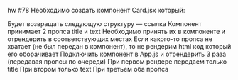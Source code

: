 hw #78
Необходимо создать компонент Card.jsx который:

Будет возвращать следующую структуру — ссылка
Компонент принимает 2 пропса title и text
Необходимо принять их в компоненте и отрендерить в соответствующих местах
Если какого-то пропса не хватает (не был передан в компонент), то не рендерим html код который его оборачивает
Подключить компонент в App.js и отрендерить 3 раза (передавая пропсы по очереди)
При первом рендере передаем только title
При втором только text
При третьем оба пропса